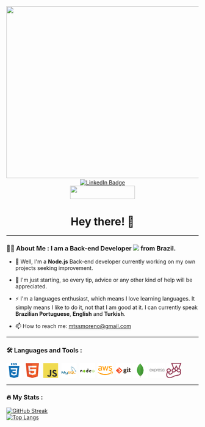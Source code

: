 <div id="header" align="center">
  <img src="https://media.giphy.com/media/zOvBKUUEERdNm/giphy.gif" height = "450" width="700"/>
  <div id="badges">
  <a href="https://www.linkedin.com/in/mateus-de-souza-moreno-14b3a5205/">
    <img src="https://img.shields.io/badge/LinkedIn-blue?style=for-the-badge&logo=linkedin&logoColor=white" alt="LinkedIn Badge"/ height="35" width="170" style = border-radius: "12%">
  </a>
</div>
  <img src="https://komarev.com/ghpvc/?username=creztfallen&style=flat-square&color=blue" alt="" height="35" width="170" />
  <h1>
  Hey there! 👋
</h1>
</div>

---

### :man_technologist: About Me : I am a **Back-end** Developer <img src="https://media.giphy.com/media/WUlplcMpOCEmTGBtBW/giphy.gif" width="30"> from **Brazil**.
- :telescope: Well, I'm a **Node.js** Back-end developer currently working on my own projects seeking improvement.

- :seedling: I'm just starting, so every tip, advice or any other kind of help will be appreciated.

- :zap: I'm a languages enthusiast, which means I love learning languages. It simply means I like to do it, not that I am good at it. I can currently speak **Brazilian Portuguese**, **English** and **Turkish**.

- :mailbox: How to reach me: mtssmoreno@gmail.com

---

### :hammer_and_wrench: Languages and Tools :
<div>
  <img src="https://github.com/devicons/devicon/blob/master/icons/css3/css3-plain-wordmark.svg"  title="CSS3" alt="CSS" width="40" height="40"/>&nbsp;
  <img src="https://github.com/devicons/devicon/blob/master/icons/html5/html5-original.svg" title="HTML5" alt="HTML" width="40" height="40"/>&nbsp;
  <img src="https://github.com/devicons/devicon/blob/master/icons/javascript/javascript-original.svg" title="JavaScript" alt="JavaScript" width="40" height="40"/>&nbsp;
  <img src="https://github.com/devicons/devicon/blob/master/icons/mysql/mysql-original-wordmark.svg" title="MySQL"  alt="MySQL" width="40" height="40"/>&nbsp;
  <img src="https://github.com/devicons/devicon/blob/master/icons/nodejs/nodejs-original-wordmark.svg" title="NodeJS" alt="NodeJS" width="40" height="40"/>&nbsp;
  <img src="https://github.com/devicons/devicon/blob/master/icons/amazonwebservices/amazonwebservices-plain-wordmark.svg" title="AWS" alt="AWS" width="40" height="40"/>&nbsp;
  <img src="https://github.com/devicons/devicon/blob/master/icons/git/git-original-wordmark.svg" title="Git" **alt="Git" width="40" height="40"/>
  <img src="https://github.com/devicons/devicon/blob/master/icons/mongodb/mongodb-original.svg" title="Mongodb" **alt="Mongo" width="40" height="40"/>
  <img src="https://github.com/devicons/devicon/blob/master/icons/express/express-original-wordmark.svg" title="Express" **alt="Express" width="40" height="40"/>
  <img src="https://github.com/devicons/devicon/blob/master/icons/jest/jest-plain.svg" title="jest" **alt="jest" width="40" height="40"/>
</div>

---

### :fire: My Stats :
[![GitHub Streak](http://github-readme-streak-stats.herokuapp.com?user=creztfallen&theme=gotham)](https://git.io/streak-stats)
<br>
[![Top Langs](https://github-readme-stats.vercel.app/api/top-langs/?username=creztfallen&layout=compact&theme=gotham)](https://github.com/anuraghazra/github-readme-stats)






